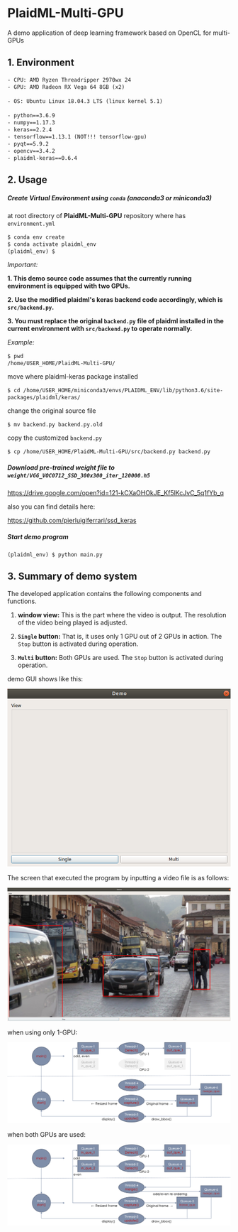# PlaidML-Multi-GPU
A demo application of deep learning framework based on OpenCL for multi-GPUs

## 1. Environment
    - CPU: AMD Ryzen Threadripper 2970wx 24
    - GPU: AMD Radeon RX Vega 64 8GB (x2)

    - OS: Ubuntu Linux 18.04.3 LTS (linux kernel 5.1)

    - python==3.6.9
    - numpy==1.17.3
    - keras==2.2.4
    - tensorflow==1.13.1 (NOT!!! tensorflow-gpu)
    - pyqt==5.9.2
    - opencv==3.4.2
    - plaidml-keras==0.6.4  



## 2. Usage

##### Create Virtual Environment using `conda` (anaconda3 or miniconda3)
at root directory of __PlaidML-Multi-GPU__ repository where has `environment.yml`
```
$ conda env create
$ conda activate plaidml_env
(plaidml_env) $
```

_Important:_

__1. This demo source code assumes that the currently running environment is equipped with two GPUs.__

__2. Use the modified plaidml's keras backend code accordingly, which is `src/backend.py`.__

__3. You must replace the original `backend.py` file of plaidml installed in the current environment with `src/backend.py` to operate normally.__  


_Example:_

```
$ pwd
/home/USER_HOME/PlaidML-Multi-GPU/
```

move where plaidml-keras package installed
```
$ cd /home/USER_HOME/miniconda3/envs/PLAIDML_ENV/lib/python3.6/site-packages/plaidml/keras/ 
```

change the original source file
```
$ mv backend.py backend.py.old
```

copy the customized `backend.py`
```
$ cp /home/USER_HOME/PlaidML-Multi-GPU/src/backend.py backend.py
```

##### Download pre-trained weight file to `weight/VGG_VOC0712_SSD_300x300_iter_120000.h5`
https://drive.google.com/open?id=121-kCXaOHOkJE_Kf5lKcJvC_5q1fYb_q

also you can find details here: 

https://github.com/pierluigiferrari/ssd_keras 

##### Start demo program
```
(plaidml_env) $ python main.py
```

## 3. Summary of demo system
The developed application contains the following components and functions.

1. __window view:__ This is the part where the video is output. The resolution of the video being played is adjusted.

2. __`Single` button:__ That is, it uses only 1 GPU out of 2 GPUs in action. The `Stop` button is activated during operation.

3. __`Multi` button:__ Both GPUs are used. The `Stop` button is activated during operation.

demo GUI shows like this:

![main](images/main.png)

The screen that executed the program by inputting a video file is as follows:

![example](images/example.png)

when using only 1-GPU:

![1-gpu](images/1-gpu.png)

when both GPUs are used:

![2-gpu](images/2-gpu.png)